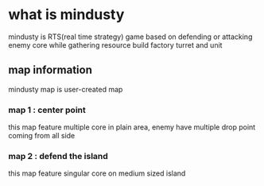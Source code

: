# what is mindusty

mindusty is RTS(real time strategy) game based on defending or attacking enemy core while gathering resource build factory turret and unit

## map information

mindusty map is user-created map

### map 1 : center point

this map feature multiple core in plain area, enemy have multiple drop point coming from all side

### map 2 : defend the island

this map feature singular core on medium sized island
